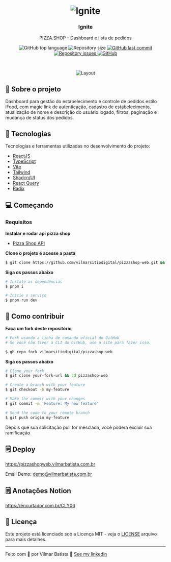 <h1 align="center">
  <img alt="Ignite" src="https://res.cloudinary.com/vilmarbatista/image/upload/v1623856822/Development/Ignite/ignite-reactjs_kzqdhj.png" />
</h1>

<h3 align="center">
  Ignite
</h3>

<p align="center">PIZZA.SHOP - Dashboard e lista de pedidos</p>

<p align="center">
  <img alt="GitHub top language" src="https://img.shields.io/github/languages/top/vilmarsitiodigital/pizzashop-web?color=dc2627">

  <img alt="Repository size" src="https://img.shields.io/github/repo-size/vilmarsitiodigital/pizzashop-web?color=dc2627">

  <a href="https://github.com/vilmarsitiodigital/pizzashop-web/commits/main">
    <img alt="GitHub last commit" src="https://img.shields.io/github/last-commit/vilmarsitiodigital/pizzashop-web?color=dc2627">
  </a>

  <a href="https://github.com/vilmarsitiodigital/pizzashop-web/issues">
    <img alt="Repository issues" src="https://img.shields.io/github/issues/vilmarsitiodigital/pizzashop-web?color=dc2627">
  </a>

  <a href="https://github.com/vilmarsitiodigital/pizzashop-web/blob/main/LICENSE">
    <img alt="GitHub" src="https://img.shields.io/github/license/vilmarsitiodigital/pizzashop-web?color=dc2627">
  </a>
</p>

</br>

<p align="center">
  <img alt="Layout" src="https://res.cloudinary.com/vilmarbatista/image/upload/c_scale,w_980/Development/Ignite/iri4ipev0sl5m4qisco6.jpg">
</p>

## 📆 Sobre o projeto

Dashboard para gestão do estabelecimento e controle de pedidos estilo iFood, com magic link de autenticação, cadastro de estabelecimento, atualização de nome e descrição do usuário logado, filtros, paginação e mudança de status dos pedidos.
<br />

## 🚀 Tecnologias

Tecnologias e ferramentas utilizadas no desenvolvimento do projeto:

- [ReactJS](https://reactjs.org/)
- [TypeScript](https://www.typescriptlang.org/)
- [Vite](https://vitejs.dev/)
- [Tailwind](https://tailwindcss.com/)
- [Shadcn/UI](https://ui.shadcn.com/)
- [React Query](https://tanstack.com/query/latest/)
- [Radix](https://www.radix-ui.com/)

## 💻 Começando

### Requisitos

**Instalar e rodar api pizza shop**
- [Pizza Shop API](https://github.com/vilmarsitiodigital/pizzashop-api/)

**Clone o projeto e acesse a pasta**

```bash
$ git clone https://github.com/vilmarsitiodigital/pizzashop-web.git && cd pizzashop-web
```

**Siga os passos abaixo**

```bash
# Instale as dependências
$ pnpm i

# Inicie o serviço
$ pnpm run dev
```

## 🤔 Como contribuir

**Faça um fork deste repositório**

```bash
# Fork usando a linha de comando oficial do GitHub
# Se você não tiver a CLI do GitHub, use o site para fazer isso.

$ gh repo fork vilmarsitiodigital/pizzashop-web
```

**Siga os passos abaixo**

```bash
# Clone your fork
$ git clone your-fork-url && cd pizzashop-web

# Create a branch with your feature
$ git checkout -b my-feature

# Make the commit with your changes
$ git commit -m 'Feature: My new feature'

# Send the code to your remote branch
$ git push origin my-feature
```

Depois que sua solicitação pull for mesclada, você poderá excluir sua ramificação

## 🗒️ Deploy

https://pizzashopweb.vilmarbatista.com.br

Email Demo: demo@vilmarbatista.com.br

## 🗒️ Anotações Notion

https://encurtador.com.br/CLY06

## 📝 Licença

Este projeto está licenciado sob a Licença MIT - veja o [LICENSE](LICENSE) arquivo para mais detalhes.

---

Feito com 💚 por Vilmar Batista 👋 [See my linkedin](https://www.linkedin.com/in/vilmarbatista/)

